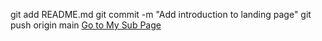 git add README.md
git commit -m "Add introduction to landing page"
git push origin main
[Go to My Sub Page](subpage.html)
